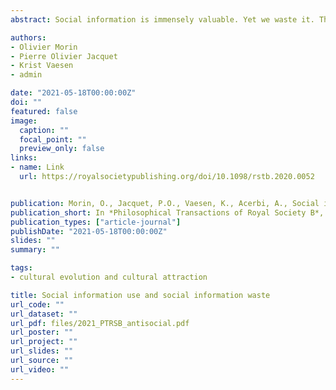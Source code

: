 ```yaml
---
abstract: Social information is immensely valuable. Yet we waste it. The information we get from observing other humans and from communicating with them is a cheap and reliable informational resource. It is considered the backbone of human cultural evolution. Theories and models focused on the evolution of social learning show the great adaptive benefits of evolving cognitive tools to process it. In spite of this, human adults in the experimental literature use social information quite inefficiently - they do not take it sufficiently into account. A comprehensive review of the literature on five experimental tasks documented 45 studies showing social information waste, and four studies showing social information being over-used. These studies cover ‘egocentric discounting’ phenomena as studied by social psychology, but also include experimental social learning studies. Social information waste means that human adults fail to give social information its optimal weight. Both proximal explanations and accounts derived from evolutionary theory leave crucial aspects of the phenomenon unaccounted for - egocentric discounting is a pervasive effect that no single unifying explanation fully captures. Cultural evolutionary theory’s insistence on the power and benefits of social influence is to be balanced against this phenomenon.

authors:
- Olivier Morin
- Pierre Olivier Jacquet
- Krist Vaesen
- admin

date: "2021-05-18T00:00:00Z"
doi: ""
featured: false
image:
  caption: ""
  focal_point: ""
  preview_only: false
links:
- name: Link
  url: https://royalsocietypublishing.org/doi/10.1098/rstb.2020.0052


publication: Morin, O., Jacquet, P.O., Vaesen, K., Acerbi, A., Social information use and social information waste, *Philosophical Transactions of Royal Society B*, 376, 20200052
publication_short: In *Philosophical Transactions of Royal Society B*, 376, 20200052
publication_types: ["article-journal"]
publishDate: "2021-05-18T00:00:00Z"
slides: ""
summary: ""

tags:
- cultural evolution and cultural attraction

title: Social information use and social information waste
url_code: ""
url_dataset: ""
url_pdf: files/2021_PTRSB_antisocial.pdf
url_poster: ""
url_project: ""
url_slides: ""
url_source: ""
url_video: ""
---
```

<script id="altmetric-embed-js" type="text/javascript"
src='https://d1bxh8uas1mnw7.cloudfront.net/assets/embed.js'></script>

<div data-badge-details="right" data-badge-type="donut" data-doi="10.1098/rstb.2020.0052" data-hide-no-mentions="true" class="altmetric-embed"></div>

